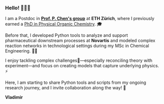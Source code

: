 ### Hello! 👋👋👋

I am a Postdoc in **[Prof. P. Chen's group](https://chen.ethz.ch)** at **ETH Zürich**, where I previously earned a [PhD in Physical Organic Chemistry](https://www.research-collection.ethz.ch/handle/20.500.11850/647402). 🎓 

Before that, I developed Python tools to analyze and support pharmaceutical downstream processes at **Novartis** and modeled complex reaction networks in technological settings during my MSc in Chemical Engineering. 🧑‍🔬

I enjoy tackling complex challenges🤔—especially reconciling theory with experiment—and focus on creating models that capture underlying physics. ⚡ 

Here, I am starting to share Python tools and scripts from my ongoing research journey, and I invite collaboration along the way! 🤝 

**Vladimir**

